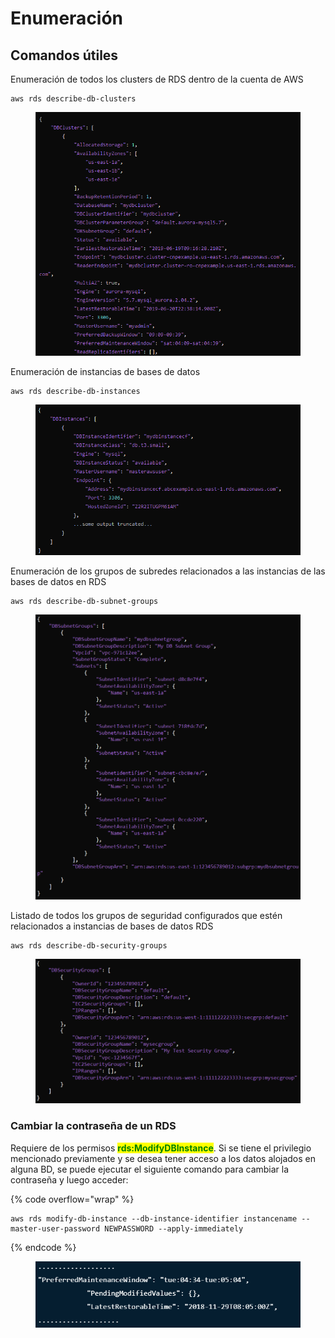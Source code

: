 # Enumeración

## Comandos útiles

Enumeración de todos los clusters de RDS dentro de la cuenta de AWS

```
aws rds describe-db-clusters
```

<figure><img src="../../../.gitbook/assets/image (59).png" alt=""><figcaption></figcaption></figure>

Enumeración de instancias de bases de datos

```
aws rds describe-db-instances
```

<figure><img src="../../../.gitbook/assets/image (4).png" alt=""><figcaption></figcaption></figure>

Enumeración de los grupos de subredes relacionados a las instancias de las bases de datos en RDS

```
aws rds describe-db-subnet-groups
```

<figure><img src="../../../.gitbook/assets/image (6).png" alt=""><figcaption></figcaption></figure>

Listado de todos los grupos de seguridad configurados que estén relacionados a instancias de bases de datos RDS

```
aws rds describe-db-security-groups
```

<figure><img src="../../../.gitbook/assets/image (65).png" alt=""><figcaption></figcaption></figure>

### Cambiar la contraseña de un RDS

Requiere de los permisos <mark style="color:green;">**rds:ModifyDBInstance**</mark>. Si se tiene el privilegio mencionado previamente y se desea tener acceso a los datos alojados en alguna BD, se puede ejecutar el siguiente comando para cambiar la contraseña y luego acceder:

{% code overflow="wrap" %}
```
aws rds modify-db-instance --db-instance-identifier instancename --master-user-password NEWPASSWORD --apply-immediately
```
{% endcode %}

<figure><img src="../../../.gitbook/assets/image (73).png" alt=""><figcaption></figcaption></figure>







